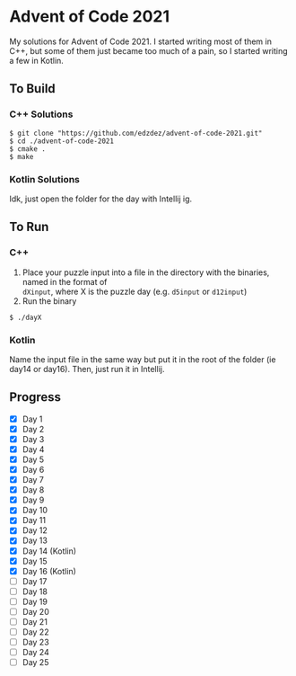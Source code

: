 # Advent of Code 2021

My solutions for Advent of Code 2021. I started writing most of them in C++, but some of them just became too much of a
pain, so I started writing a few in Kotlin.

## To Build

### C++ Solutions

```shell
$ git clone "https://github.com/edzdez/advent-of-code-2021.git"
$ cd ./advent-of-code-2021
$ cmake .
$ make
```

### Kotlin Solutions

Idk, just open the folder for the day with Intellij ig.

## To Run

### C++

1. Place your puzzle input into a file in the directory with the binaries, named in the format of  
   `dXinput`, where X is the puzzle day (e.g. `d5input` or `d12input`)
2. Run the binary

```shell
$ ./dayX 
```

### Kotlin

Name the input file in the same way but put it in the root of the folder (ie day14 or day16). Then, just run it in
Intellij.

## Progress

- [x] Day 1
- [x] Day 2
- [x] Day 3
- [x] Day 4
- [x] Day 5
- [x] Day 6
- [x] Day 7
- [x] Day 8
- [x] Day 9
- [x] Day 10
- [x] Day 11
- [x] Day 12
- [x] Day 13
- [x] Day 14 (Kotlin)
- [x] Day 15
- [x] Day 16 (Kotlin)
- [ ] Day 17
- [ ] Day 18
- [ ] Day 19
- [ ] Day 20
- [ ] Day 21
- [ ] Day 22
- [ ] Day 23
- [ ] Day 24
- [ ] Day 25
